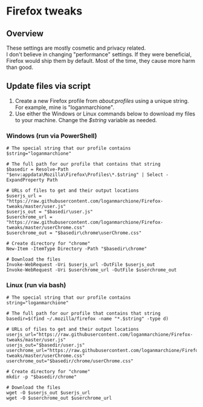 # Firefox tweaks

## Overview
These settings are mostly cosmetic and privacy related.  
I don't believe in changing "performance" settings. If they were beneficial, Firefox would ship them by default. Most of the time, they cause more harm than good.  

## Update files via script

1. Create a new Firefox profile from _about:profiles_ using a unique string. For example, mine is "loganmarchione".
2. Use either the Windows or Linux commands below to download my files to your machine. Change the _$string_ variable as needed.

### Windows (run via PowerShell)
```
# The special string that our profile contains
$string="loganmarchione"

# The full path for our profile that contains that string
$basedir = Resolve-Path "$env:appdata\Mozilla\Firefox\Profiles\*.$string" | Select -ExpandProperty Path

# URLs of files to get and their output locations
$userjs_url = "https://raw.githubusercontent.com/loganmarchione/Firefox-tweaks/master/user.js"
$userjs_out = "$basedir\user.js"
$userchrome_url = "https://raw.githubusercontent.com/loganmarchione/Firefox-tweaks/master/userChrome.css"
$userchrome_out = "$basedir\chrome\userChrome.css"

# Create directory for "chrome"
New-Item -ItemType Directory -Path "$basedir\chrome"

# Download the files
Invoke-WebRequest -Uri $userjs_url -OutFile $userjs_out
Invoke-WebRequest -Uri $userchrome_url -OutFile $userchrome_out
```

### Linux (run via bash)
```
# The special string that our profile contains
string="loganmarchione"

# The full path for our profile that contains that string
basedir=$(find ~/.mozilla/firefox -name "*.$string" -type d)

# URLs of files to get and their output locations
userjs_url="https://raw.githubusercontent.com/loganmarchione/Firefox-tweaks/master/user.js"
userjs_out="$basedir/user.js"
userchrome_url="https://raw.githubusercontent.com/loganmarchione/Firefox-tweaks/master/userChrome.css"
userchrome_out="$basedir/chrome/userChrome.css"

# Create directory for "chrome"
mkdir -p "$basedir/chrome"

# Download the files
wget -O $userjs_out $userjs_url
wget -O $userchrome_out $userchrome_url
```
